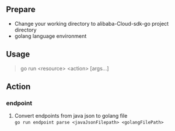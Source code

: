 ## Prepare

- Change your working directory to alibaba-Cloud-sdk-go project directory
- golang language environment

## Usage

> go run \<resource> \<action> [args...]

## Action

### endpoint

1. Convert endpoints from java json to golang file  
`go run endpoint parse <javaJsonFilepath> <golangFilePath>`